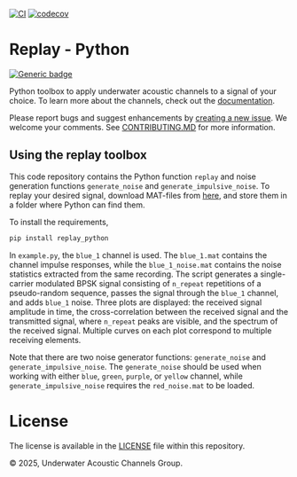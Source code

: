 [![CI](https://github.com/uwa-channels/replay_python/actions/workflows/ci.yaml/badge.svg)](https://github.com/uwa-channels/replay_python/actions/workflows/ci.yaml)
[![codecov](https://codecov.io/gh/uwa-channels/replay_python/graph/badge.svg?token=0VK4040WNU)](https://codecov.io/gh/uwa-channels/replay_python)

# Replay - Python

[![Generic badge](https://img.shields.io/badge/Python-3.10-BLUE.svg)](https://shields.io/)

Python toolbox to apply underwater acoustic channels to a signal of your choice. To learn more about the channels, check out the [documentation](https://uwa-channels.github.io/). 

Please report bugs and suggest enhancements by [creating a new issue](https://github.com/uwa-channels/replay_python/issues). We welcome your comments. See [CONTRIBUTING.MD](CONTRIBUTING.md) for more information.

## Using the replay toolbox

This code repository contains the Python function `replay` and noise generation functions `generate_noise` and `generate_impulsive_noise`. To replay your desired signal, download MAT-files from [here](https://www.dropbox.com/scl/fo/3gyt4cgw47jfx716v0epd/AIqYaL5S2RxGylREu3sn-vY?rlkey=w2mvoklkm42zrrf6k6lwlzcxu&st=u3u6b5r9&dl=0), and store them in a folder where Python can find them.

To install the requirements,

```bash
pip install replay_python
```

In `example.py`, the `blue_1` channel is used. The `blue_1.mat` contains the channel impulse responses, while the `blue_1_noise.mat` contains the noise statistics extracted from the same recording. The script generates a single-carrier modulated BPSK signal consisting of `n_repeat` repetitions of a pseudo-random sequence, passes the signal through the `blue_1` channel, and adds `blue_1` noise. Three plots are displayed: the received signal amplitude in time, the cross-correlation between the received signal and the transmitted signal, where `n_repeat` peaks are visible, and the spectrum of the received signal. Multiple curves on each plot correspond to multiple receiving elements.

Note that there are two noise generator functions: `generate_noise` and `generate_impulsive_noise`. The `generate_noise` should be used when working with either `blue`, `green`, `purple`, or `yellow` channel, while `generate_impulsive_noise` requires the `red_noise.mat` to be loaded.

# License
The license is available in the [LICENSE](LICENSE) file within this repository.

© 2025, Underwater Acoustic Channels Group.
